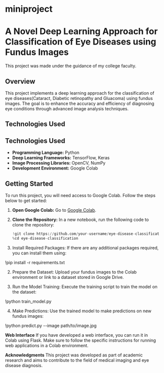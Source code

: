 # miniproject

# A Novel Deep Learning Approach for Classification of Eye Diseases using Fundus Images
This project was made under the guidance of my college faculty.

## Overview
This project implements a deep learning approach for the classification of eye diseases(Cataract, Diabetic retinopathy and Gluacoma) using fundus images. The goal is to enhance the accuracy and efficiency of diagnosing eye conditions through advanced image analysis techniques.

## Technologies Used
## Technologies Used
- **Programming Language:** Python
- **Deep Learning Frameworks:** TensorFlow, Keras
- **Image Processing Libraries:** OpenCV, NumPy
- **Development Environment:** Google Colab


## Getting Started
To run this project, you will need access to Google Colab. Follow the steps below to get started:

1. **Open Google Colab:**
   Go to [Google Colab](https://colab.research.google.com/).

2. **Clone the Repository:**
   In a new notebook, run the following code to clone the repository:
   ```python
   !git clone https://github.com/your-username/eye-disease-classification.git
   %cd eye-disease-classification

1. Install Required Packages:
If there are any additional packages required, you can install them using:

!pip install -r requirements.txt

2. Prepare the Dataset:
Upload your fundus images to the Colab environment or link to a dataset stored in Google Drive.

3. Run the Model Training:
Execute the training script to train the model on the dataset:

!python train_model.py

4. Make Predictions:
Use the trained model to make predictions on new fundus images:

!python predict.py --image path/to/image.jpg

**Web Interface**
If you have developed a web interface, you can run it in Colab using Flask. Make sure to follow the specific instructions for running web applications in a Colab environment.

**Acknowledgments**
This project was developed as part of academic research and aims to contribute to the field of medical imaging and eye disease diagnosis.
